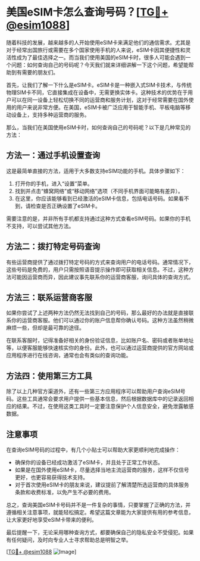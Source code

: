 # 美国eSIM卡怎么查询号码？[[TG💪+ @esim1088](https://t.me/s/esim1088)]

随着科技的发展，越来越多的人开始使用eSIM卡来满足他们的通信需求。尤其是对于经常出国旅行或需要在多个国家使用手机的人来说，eSIM卡因其便捷性和灵活性成为了最佳选择之一。而当我们使用美国的eSIM卡时，很多人可能会遇到一个问题：如何查询自己的号码呢？今天我们就来详细讲解一下这个问题，希望能帮助到有需要的朋友们。

首先，让我们了解一下什么是eSIM卡。eSIM卡是一种嵌入式SIM卡技术，与传统物理SIM卡不同，它直接集成在设备中，无需更换实体卡。这种技术的优势在于用户可以在同一设备上轻松切换不同的运营商和服务计划，这对于经常需要在国外使用的用户来说非常方便。在美国，eSIM卡被广泛应用于智能手机、平板电脑等移动设备上，支持多种运营商的服务。

那么，当我们在美国使用eSIM卡时，如何查询自己的号码呢？以下是几种常见的方法：

## 方法一：通过手机设置查询

这是最简单直接的方法，适用于大多数支持eSIM功能的手机。具体步骤如下：

1. 打开你的手机，进入“设置”菜单。
2. 找到并点击“蜂窝网络”或“移动网络”选项（不同手机界面可能略有差异）。
3. 在这里，你应该能够看到已经激活的eSIM卡信息，包括电话号码。如果看不到，请检查是否正确设置了eSIM卡。

需要注意的是，并非所有手机都支持通过这种方式查看eSIM号码。如果你的手机不支持，可以尝试其他方法。

## 方法二：拨打特定号码查询

有些运营商提供了通过拨打特定号码的方式来查询用户的电话号码。通常情况下，这些号码是免费的，用户只需按照语音提示操作即可获取相关信息。不过，这种方法可能因运营商而异，因此建议事先联系你的运营商客服，询问具体的查询方式。

## 方法三：联系运营商客服

如果你尝试了上述两种方法仍然无法找到自己的号码，那么最好的办法就是直接联系你的运营商客服。他们可以通过你的账户信息帮你确认号码。这种方法虽然稍微麻烦一些，但却是最可靠的途径。

在联系客服时，记得准备好相关的身份验证信息，比如账户名、密码或者账单地址等，以便客服能够快速核实你的身份。此外，也可以通过运营商提供的官方网站或应用程序进行在线咨询，通常也会有类似的查询功能。

## 方法四：使用第三方工具

除了以上几种官方渠道外，还有一些第三方应用程序可以帮助用户查询eSIM号码。这些工具通常会要求用户提供一些基本信息，然后根据数据库中的记录返回相应的结果。不过，在使用这类工具时一定要注意保护个人信息安全，避免泄露敏感数据。

## 注意事项

在查询eSIM号码的过程中，有几个小贴士可以帮助大家更顺利地完成操作：

- 确保你的设备已经成功激活了eSIM卡，并且处于正常工作状态。
- 如果是在国外使用eSIM卡，尽量选择当地主流运营商的服务，这样不仅信号更好，也更容易获得技术支持。
- 对于首次使用eSIM卡的朋友来说，建议提前了解清楚所选运营商的具体服务条款和收费标准，以免产生不必要的费用。

总之，查询美国eSIM卡号码并不是一件复杂的事情，只要掌握了正确的方法，并遵循相关注意事项，就能轻松搞定。希望这篇文章能为大家提供有用的参考信息，让大家更好地享受eSIM卡带来的便利。

最后提醒一下，无论采用哪种查询方式，都要确保自己的隐私安全不受侵犯。如果有任何疑问，及时向专业人士寻求帮助总是明智之举。

[[TG💪+ @esim1088](https://t.me/s/esim1088) ![Image](https://i.postimg.cc/4NQfJmqS/Snipaste-2025-05-13-00-14-12.png)]